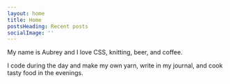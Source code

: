 ```yaml
---
layout: home
title: Home
postsHeading: Recent posts
socialImage: ''
---
```


My name is Aubrey and I love CSS, knitting, beer, and coffee. 

I code during the day and make my own yarn, write in my journal, and cook tasty food in the evenings.
